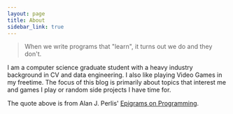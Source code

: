 ```yaml
---
layout: page
title: About
sidebar_link: true
---
```



> When we write programs that "learn", it turns out we do and they don't. 

I am a computer science graduate student with a heavy industry background in CV and data engineering. I also like playing Video Games in my freetime. The focus of this blog is primarily about topics that interest me and games I play or random side projects I have time for.

The quote above is from Alan J. Perlis' [Epigrams on Programming](https://dl.acm.org/doi/10.1145/947955.1083808).
